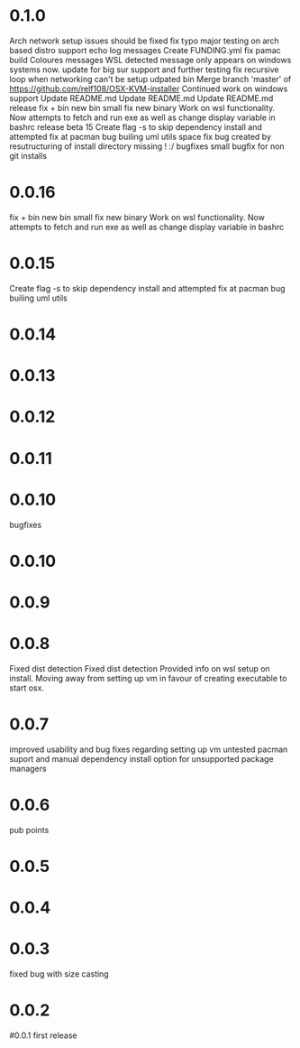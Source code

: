 # 0.1.0
Arch network setup issues should be fixed
fix typo
major testing on arch based distro support
echo log messages
Create FUNDING.yml
fix pamac build
Coloures messages
WSL detected message only appears on windows systems now.
update for big sur support and further testing
fix recursive loop when networking can't be setup
udpated bin
Merge branch 'master' of https://github.com/relf108/OSX-KVM-installer
Continued work on windows support
Update README.md
Update README.md
Update README.md
release
fix + bin
new bin
small fix
new binary
Work on wsl functionality. Now attempts to fetch and run exe as well as change display variable in bashrc
release beta 15
Create flag -s to skip dependency install and attempted fix at pacman bug builing uml utils
space
fix bug created by resutructuring of install directory
missing ! :/
bugfixes
small bugfix for non git installs

# 0.0.16
fix + bin
new bin
small fix
new binary
Work on wsl functionality. Now attempts to fetch and run exe as well as change display variable in bashrc

# 0.0.15
Create flag -s to skip dependency install and attempted fix at pacman bug builing uml utils

# 0.0.14

# 0.0.13

# 0.0.12

# 0.0.11

# 0.0.10
bugfixes

# 0.0.10

# 0.0.9

# 0.0.8
Fixed dist detection
Fixed dist detection
Provided info on wsl setup on install. Moving away from setting up vm in favour of creating executable to start osx.

# 0.0.7
improved usability and bug fixes regarding setting up vm
untested pacman suport and manual dependency install option for unsupported package managers

# 0.0.6
pub points

# 0.0.5

# 0.0.4

# 0.0.3
fixed bug with size casting

# 0.0.2

#0.0.1
first release
